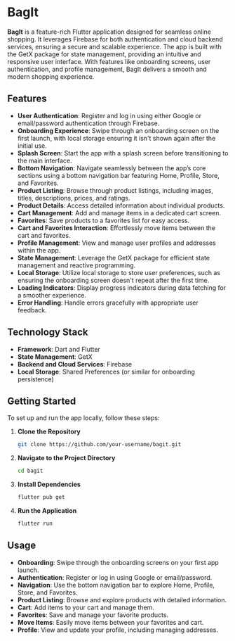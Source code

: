 # BagIt

**BagIt** is a feature-rich Flutter application designed for seamless online shopping. It leverages Firebase for both authentication and cloud backend services, ensuring a secure and scalable experience. The app is built with the GetX package for state management, providing an intuitive and responsive user interface. With features like onboarding screens, user authentication, and profile management, BagIt delivers a smooth and modern shopping experience.

## Features

- **User Authentication**: Register and log in using either Google or email/password authentication through Firebase.
- **Onboarding Experience**: Swipe through an onboarding screen on the first launch, with local storage ensuring it isn't shown again after the initial use.
- **Splash Screen**: Start the app with a splash screen before transitioning to the main interface.
- **Bottom Navigation**: Navigate seamlessly between the app’s core sections using a bottom navigation bar featuring Home, Profile, Store, and Favorites.
- **Product Listing**: Browse through product listings, including images, titles, descriptions, prices, and ratings.
- **Product Details**: Access detailed information about individual products.
- **Cart Management**: Add and manage items in a dedicated cart screen.
- **Favorites**: Save products to a favorites list for easy access.
- **Cart and Favorites Interaction**: Effortlessly move items between the cart and favorites.
- **Profile Management**: View and manage user profiles and addresses within the app.
- **State Management**: Leverage the GetX package for efficient state management and reactive programming.
- **Local Storage**: Utilize local storage to store user preferences, such as ensuring the onboarding screen doesn't repeat after the first time.
- **Loading Indicators**: Display progress indicators during data fetching for a smoother experience.
- **Error Handling**: Handle errors gracefully with appropriate user feedback.

## Technology Stack

- **Framework**: Dart and Flutter
- **State Management**: GetX
- **Backend and Cloud Services**: Firebase
- **Local Storage**: Shared Preferences (or similar for onboarding persistence)

## Getting Started

To set up and run the app locally, follow these steps:

1. **Clone the Repository**

    ```bash
    git clone https://github.com/your-username/bagit.git
    ```

2. **Navigate to the Project Directory**

    ```bash
    cd bagit
    ```

3. **Install Dependencies**

    ```bash
    flutter pub get
    ```

4. **Run the Application**

    ```bash
    flutter run
    ```

## Usage

- **Onboarding**: Swipe through the onboarding screens on your first app launch.
- **Authentication**: Register or log in using Google or email/password.
- **Navigation**: Use the bottom navigation bar to explore Home, Profile, Store, and Favorites.
- **Product Listing**: Browse and explore products with detailed information.
- **Cart**: Add items to your cart and manage them.
- **Favorites**: Save and manage your favorite products.
- **Move Items**: Easily move items between your favorites and cart.
- **Profile**: View and update your profile, including managing addresses.
